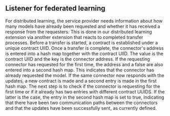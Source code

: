 **Listener for federated learning**
------------------------------------
For distributed learning, the service provider needs information about how many models have already been requested and 
whether it has received a response from the requesters. This is done in our distributed learning extension via another 
extension that reacts to completed transfer processes. Before a transfer is started, a contract is established under a 
unique contract UIID. Once a transfer is complete, the connector's address is entered into a hash map together with the 
contract UIID.  The value is the contract UIID and the key is the connector address. If the requesting connector has 
requested for the first time, the address and a false are also entered into a second hash map. This indicates that the 
connector has already requested the model. If the same connector now responds with the updates, a new contract is 
made and a second entry is made in the first hash map. The next step is to check if the connector is requesting for the 
first time or if it already has two entries with different contract UUIDS. If the latter is the case, the entry in the 
second hash map is set to true, indicating that there have been two communication paths between the connectors 
and that the updates have been successfully sent, as currently defined.